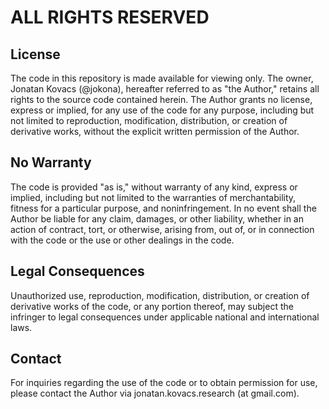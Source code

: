 # ALL RIGHTS RESERVED
## License
The code in this repository is made available for viewing only. The owner, Jonatan Kovacs (@jokona), hereafter referred to as "the Author," retains all rights to the source code contained herein. The Author grants no license, express or implied, for any use of the code for any purpose, including but not limited to reproduction, modification, distribution, or creation of derivative works, without the explicit written permission of the Author.

## No Warranty
The code is provided "as is," without warranty of any kind, express or implied, including but not limited to the warranties of merchantability, fitness for a particular purpose, and noninfringement. In no event shall the Author be liable for any claim, damages, or other liability, whether in an action of contract, tort, or otherwise, arising from, out of, or in connection with the code or the use or other dealings in the code.
## Legal Consequences
Unauthorized use, reproduction, modification, distribution, or creation of derivative works of the code, or any portion thereof, may subject the infringer to legal consequences under applicable national and international laws.
## Contact
For inquiries regarding the use of the code or to obtain permission for use, please contact the Author via jonatan.kovacs.research (at gmail.com).
